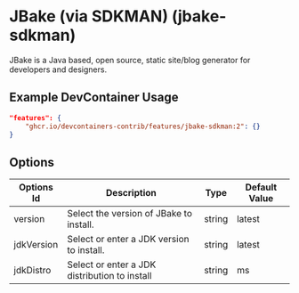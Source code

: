
# JBake (via SDKMAN) (jbake-sdkman)

JBake is a Java based, open source, static site/blog generator for developers
and designers.

## Example DevContainer Usage

```json
"features": {
    "ghcr.io/devcontainers-contrib/features/jbake-sdkman:2": {}
}
```

## Options

| Options Id | Description | Type | Default Value |
|-----|-----|-----|-----|
| version | Select the version of JBake to install. | string | latest |
| jdkVersion | Select or enter a JDK version to install. | string | latest |
| jdkDistro | Select or enter a JDK distribution to install | string | ms |


